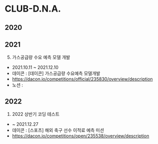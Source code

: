 # CLUB-D.N.A.

## 2020

## 2021

05. 가스공급량 수요 예측 모델 개발    
  + 2021.10.11 ~ 2021.12.10
  + 데이콘 : [데이콘] 가스공급량 수요예측 모델개발
  + https://dacon.io/competitions/official/235830/overview/description
  + 노션 : 


## 2022
01. 2022 상반기 코딩 테스트
  +  ~ 2021.12.27
  + 데이콘 : [스포츠] 해외 축구 선수 이적료 예측 미션
  + https://dacon.io/competitions/open/235538/overview/description
